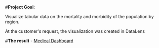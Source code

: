 #**Project Goal**: 

Visualize tabular data on the mortality and morbidity of the population by region.


At the customer's request, the visualization was created in DataLens


 #**The result** - [Medical Dashboard](https://datalens.yandex/tl5olpaxtzyeh?tab=DK)




